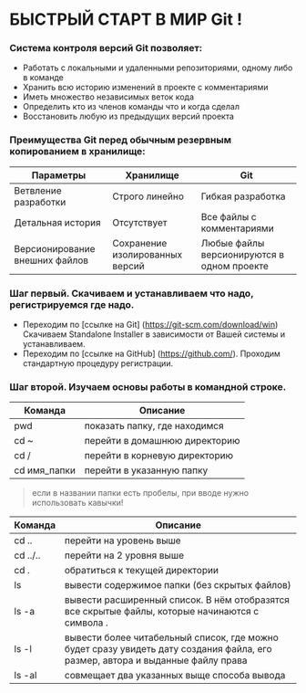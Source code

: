 # БЫСТРЫЙ СТАРТ В МИР Git !

### Система контроля версий Git позволяет:

* Работать с локальными и удаленными репозиториями, одному либо в команде
* Хранить всю историю изменений в проекте с комментариями
* Иметь множество независимых веток кода
* Определить кто из членов команды что и когда сделал
* Восстановить любую из предыдущиx версий проекта 

### Преимущества Git перед обычным резервным копированием в хранилище:

Параметры | Хранилище | Git
--- | --- | ---
Ветвление разработки | Строго линейно | Гибкая разработка
Детальная история | Отсутствует | Все файлы с комментариями
Версионирование внешних файлов | Сохранение изолированных версий | Любые файлы версионируются в одном проекте

### Шаг первый. Скачиваем и устанавливаем что надо, регистрируемся где надо.

* Переходим по [ссылке на Git] (https://git-scm.com/download/win)
Скачиваем Standalone Installer в зависимости от Вашей системы и устанавливаем.
* Переходим по [ссылке на GitHub] (https://github.com/). Проходим стандартную процедуру регистрации.

### Шаг второй. Изучаем основы работы в командной строке.

Команда | Описание
--- | --- |
pwd | показать папку, где находимся
cd ~ | перейти в домашнюю директорию
cd / | перейти в корневую директорию
cd имя_папки | перейти в указанную папку

> если в названии папки есть пробелы, при вводе нужно использовать кавычки!

Команда | Описание
--- | --- |
cd .. | перейти на уровень выше
cd ../.. | перейти на 2 уровня выше 
cd . | обратиться к текущей директории
ls | вывести содержимое папки (без скрытых файлов)
ls -a | вывести расширенный список. В нём отобразятся все скрытые файлы, которые начинаются с символа .
ls -l | вывести более читабельный список, где можно будет сразу увидеть дату создания файла, его размер, автора и выданные файлу права     
ls -al | совмещает два указанных выще способа вывода








